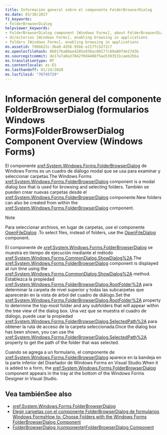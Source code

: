 ```yaml
---
title: Información general sobre el componente FolderBrowserDialog
ms.date: 03/30/2017
f1_keywords:
- FolderBrowserDialog
helpviewer_keywords:
- FolderBrowserDialog component [Windows Forms], about FolderBrowserDialog
- directories [Windows Forms], enabling browsing in applications
- folders [Windows Forms], enabling browsing in applications
ms.assetid: 796b622c-3ba9-4356-93bb-e217fc52f2c7
ms.openlocfilehash: 8b017ba08ae4205e930ac00177c89a89fde17d3b
ms.sourcegitcommit: de17a7a0a37042f0d4406f5ae5393531caeb25ba
ms.translationtype: MT
ms.contentlocale: es-ES
ms.lasthandoff: 01/24/2020
ms.locfileid: "76745729"
---
```

# <a name="folderbrowserdialog-component-overview-windows-forms"></a><span data-ttu-id="12b3f-102">Información general del componente FolderBrowserDialog (formularios Windows Forms)</span><span class="sxs-lookup"><span data-stu-id="12b3f-102">FolderBrowserDialog Component Overview (Windows Forms)</span></span>

<span data-ttu-id="12b3f-103">El componente <xref:System.Windows.Forms.FolderBrowserDialog> de Windows Forms es un cuadro de diálogo modal que se usa para examinar y seleccionar carpetas.</span><span class="sxs-lookup"><span data-stu-id="12b3f-103">The Windows Forms <xref:System.Windows.Forms.FolderBrowserDialog> component is a modal dialog box that is used for browsing and selecting folders.</span></span> <span data-ttu-id="12b3f-104">También se pueden crear nuevas carpetas desde el <xref:System.Windows.Forms.FolderBrowserDialog> componente.</span><span class="sxs-lookup"><span data-stu-id="12b3f-104">New folders can also be created from within the <xref:System.Windows.Forms.FolderBrowserDialog> component.</span></span>

> [!NOTE]
> <span data-ttu-id="12b3f-105">Para seleccionar archivos, en lugar de carpetas, use el componente [OpenFileDialog](openfiledialog-component-windows-forms.md) .</span><span class="sxs-lookup"><span data-stu-id="12b3f-105">To select files, instead of folders, use the [OpenFileDialog](openfiledialog-component-windows-forms.md) component.</span></span>

<span data-ttu-id="12b3f-106">El componente de <xref:System.Windows.Forms.FolderBrowserDialog> se muestra en tiempo de ejecución mediante el método <xref:System.Windows.Forms.CommonDialog.ShowDialog%2A>.</span><span class="sxs-lookup"><span data-stu-id="12b3f-106">The <xref:System.Windows.Forms.FolderBrowserDialog> component is displayed at run time using the <xref:System.Windows.Forms.CommonDialog.ShowDialog%2A> method.</span></span> <span data-ttu-id="12b3f-107">Establezca la propiedad <xref:System.Windows.Forms.FolderBrowserDialog.RootFolder%2A> para determinar la carpeta de nivel superior y todas las subcarpetas que aparecerán en la vista de árbol del cuadro de diálogo.</span><span class="sxs-lookup"><span data-stu-id="12b3f-107">Set the <xref:System.Windows.Forms.FolderBrowserDialog.RootFolder%2A> property to determine the top-most folder and any subfolders that will appear within the tree view of the dialog box.</span></span> <span data-ttu-id="12b3f-108">Una vez que se muestra el cuadro de diálogo, puede usar la propiedad <xref:System.Windows.Forms.FolderBrowserDialog.SelectedPath%2A> para obtener la ruta de acceso de la carpeta seleccionada.</span><span class="sxs-lookup"><span data-stu-id="12b3f-108">Once the dialog box has been shown, you can use the <xref:System.Windows.Forms.FolderBrowserDialog.SelectedPath%2A> property to get the path of the folder that was selected.</span></span>

<span data-ttu-id="12b3f-109">Cuando se agrega a un formulario, el componente de <xref:System.Windows.Forms.FolderBrowserDialog> aparece en la bandeja en la parte inferior del Diseñador de Windows Forms en Visual Studio.</span><span class="sxs-lookup"><span data-stu-id="12b3f-109">When it is added to a form, the <xref:System.Windows.Forms.FolderBrowserDialog> component appears in the tray at the bottom of the Windows Forms Designer in Visual Studio.</span></span>

## <a name="see-also"></a><span data-ttu-id="12b3f-110">Vea también</span><span class="sxs-lookup"><span data-stu-id="12b3f-110">See also</span></span>

- <xref:System.Windows.Forms.FolderBrowserDialog>
- [<span data-ttu-id="12b3f-111">Elegir carpetas con el componente FolderBrowserDialog de formularios Windows Forms</span><span class="sxs-lookup"><span data-stu-id="12b3f-111">How to: Choose Folders with the Windows Forms FolderBrowserDialog Component</span></span>](how-to-choose-folders-with-the-windows-forms-folderbrowserdialog-component.md)
- [<span data-ttu-id="12b3f-112">FolderBrowserDialog (componente)</span><span class="sxs-lookup"><span data-stu-id="12b3f-112">FolderBrowserDialog Component</span></span>](folderbrowserdialog-component-windows-forms.md)
